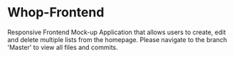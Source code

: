 # Whop-Frontend

Responsive Frontend Mock-up Application that allows users to create, edit and delete multiple lists from the homepage. 
Please navigate to the branch 'Master' to view all files and commits. 
